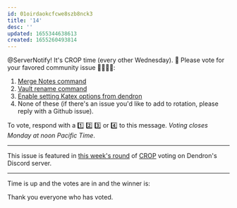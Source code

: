 ```yaml
---
id: 01oirdaokcfcwe8szb8nck3
title: '14'
desc: ''
updated: 1655344638613
created: 1655260493814
---
```


@ServerNotify! It's CROP time (every other Wednesday). 🙂 Please vote for your favored community issue 👨‍🌾👩‍🌾:

1. [Merge Notes command](https://github.com/dendronhq/dendron/issues/906)
2. [Vault rename command](https://github.com/dendronhq/dendron/issues/840)
3. [Enable setting Katex options from dendron](https://github.com/dendronhq/dendron/issues/1535)
4. None of these (if there's an issue you'd like to add to rotation, please reply with a Github issue).

To vote, respond with a 1️⃣ 2️⃣ 3️⃣ or 4️⃣ to this message. _Voting closes Monday at noon Pacific Time_.

---

This issue is featured in [this week's round](https://discord.com/channels/717965437182410783/739186036495876126/986810056773337168) of [CROP](https://wiki.dendron.so/notes/tayowNP4tMvcqH7AraoQ4/) voting on Dendron's Discord server.

---

Time is up and the votes are in and the winner is:

Thank you everyone who has voted.
